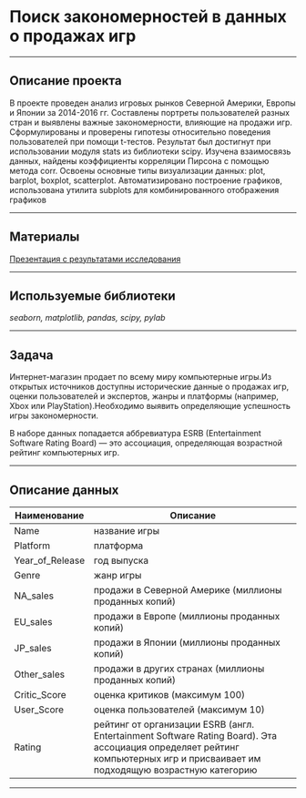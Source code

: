 # Поиск закономерностей в данных о продажах игр
___

## Описание проекта

В проекте проведен анализ игровых рынков Северной Америки, Европы и Японии за 2014-2016 гг. Составлены портреты пользователей разных стран и выявлены важные закономерности, влияющие на продажи игр. Сформулированы и проверены гипотезы относительно поведения пользователей при помощи t-тестов. Результат был достигнут при использовании модуля stats из библиотеки scipy. Изучена взаимосвязь данных, найдены коэффициенты корреляции Пирсона с помощью метода corr. Освоены основные типы визуализации данных: plot, barplot, boxplot, scatterplot. Автоматизировано построение графиков, использована утилита subplots для комбинированного отображения графиков
___
## Материалы

[Презентация с результатами исследования](https://drive.google.com/file/d/1f36-E_4rTFzUzM0ikpTDxc9e_L7Vi9uk/view?usp=sharing)
___

## Используемые библиотеки

  *seaborn, matplotlib, pandas, scipy, pylab*
  ___

## Задача

Интернет-магазин продает по всему миру компьютерные игры.Из открытых источников доступны исторические данные о продажах игр, оценки пользователей и экспертов, жанры и платформы (например, Xbox или PlayStation).Необходимо выявить определяющие успешность игры закономерности.

В наборе данных попадается аббревиатура ESRB (Entertainment Software Rating Board) — это ассоциация, определяющая возрастной рейтинг компьютерных игр.
___
## Описание данных

Наименование  |  Описание
--|--
Name   |  название игры
Platform | платформа
Year_of_Release   |  год выпуска
Genre   |  жанр игры
  NA_sales |  продажи в Северной Америке (миллионы проданных копий)
  EU_sales | продажи в Европе (миллионы проданных копий)
JP_sales   |  продажи в Японии (миллионы проданных копий)
Other_sales   |  продажи в других странах (миллионы проданных копий)
  Critic_Score |  оценка критиков (максимум 100)
  User_Score |  оценка пользователей (максимум 10)
Rating   |  рейтинг от организации ESRB (англ. Entertainment Software Rating Board). Эта ассоциация определяет рейтинг компьютерных игр и присваивает им подходящую возрастную категорию
___